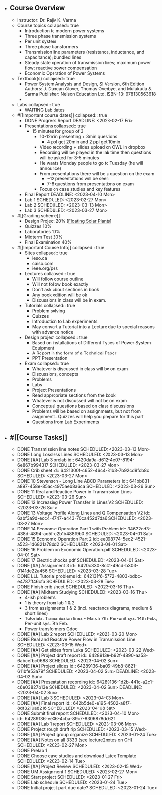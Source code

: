 - ## Course Overview
	- Instructor: Dr. Rajiv K. Varma
	- Course topics
	  collapsed:: true
		- Introduction to modern power systems
		- Three phase transmission systems
		- Per unit system
		- Three phase transformers
		- Transmission line parameters (resistance, inductance, and
		  capacitance); bundled lines
		- Steady state operation of transmission lines; maximum power flow;
		  reactive power compensation
		- Economic Operation of Power Systems
	- Textbook(s)
	  collapsed:: true
		- Power System Analysis and Design, SI Version, 6th Edition
		  Authors: J. Duncan Glover, Thomas Overbye, and Mulukutla S. Sarma
		  Publisher: Nelson Education Ltd.
		  ISBN-13: 978130563618
		-
	- Labs
	  collapsed:: true
		- WAITING Lab dates
	- #[[Important course dates]]
	  collapsed:: true
		- DONE Progress Report
		  DEADLINE: <2023-02-17 Fri>
		- Presentations
		  collapsed:: true
			- 15 minutes for group of 3
				- 10-12min presenting + 3min questions
					- 4 ppl get 20min and 2 ppl get 10min
				- Video recording + slides upload on OWL in dropbox
				- Recording will be played in the lab time then questions will be asked for 3-5 minutes
				- He wants Monday people to go to Tuesday (he will announce)
				- From presentations there will be a question on the exam
					- ~12 presentations will be seen
					- 7-8 questions from presentations on exam
				- Focus on case studies and key features
		- Final Report
		  DEADLINE: <2023-04-10 Mon>
		- Lab 1
		  SCHEDULED: <2023-02-27 Mon>
		- Lab 2
		  SCHEDULED: <2023-03-13 Mon>
		- Lab 3
		  SCHEDULED: <2023-03-27 Mon>
	- #[[Grading scheme]]
		- Design Project 20% [[Floating Solar Plants]]
		- Quizzes 10%
		- Laboratories 10%
		- Midterm Test 20%
		- Final Examination 40%
	- #[[Important Course Info]]
	  collapsed:: true
		- Sites
		  collapsed:: true
			- ieso.ca
			- caiso.com
			- ieee.org/pes
		- Lectures
		  collapsed:: true
			- Will follow course outline
			- Will not follow book exactly
			- Don’t ask about sections in book
			- Any book edition will be ok
			- Discussions in class will be in exam.
		- Tutorials
		  collapsed:: true
			- Problem solving
			- Quizzes
			- Introduction to Lab experiments
			- May convert a Tutorial into a Lecture due to special reasons with
			  advance notice
		- Design project
		  collapsed:: true
			- Based on installations of Different Types of Power System Equipment
			- A Report in the form of a Technical Paper
			- PPT Presentation
		- Exam
		  collapsed:: true
			- Whatever is discussed in class will be on exam
			- Discussions, concepts
			- Problems
			- Labs
			- Project Presentations
			- Read appropriate sections from the book
			- Whatever is not discussed will not be on exam
			- Conceptual questions based on class discussions
			- Problems will be based on assignments, but not from asignments. Quizzes will help you prepare for this part
			- Questions from Lab Experiments
- ## #[[Course Tasks]]
	- DONE Transmission line notes
	  SCHEDULED: <2023-03-13 Mon>
	- DONE Long Lossless Lines
	  SCHEDULED: <2023-03-13 Mon>
	- DONE [#A] Lab 3 prelab
	  id:: 6420da9a-d612-4e07-8194-6e867b994317
	  SCHEDULED: <2023-03-27 Mon>
	- DONE Crib sheet
	  id:: 6421300f-c652-46c4-81b3-7b92cd9fcb8c
	  SCHEDULED: <2023-03-27 Mon>
	- DONE  10 Stevenson - Long Line ABCD Parameters
	  id:: 641bb831-a897-458e-85ac-4975aeb8a6ca
	  SCHEDULED: <2023-03-26 Sun>
	- DONE 11 Real and Reactice Power in Transmission Lines
	  SCHEDULED: <2023-03-26 Sun>
	- DONE 12 Increasing Power Transfer in Lines V2
	  SCHEDULED: <2023-03-26 Sun>
	- DONE 13 Voltage Profile Along Lines and Q Compensation V2
	  id:: 6abf3a9d-ecc4-4747-a443-70ca452d7da6
	  SCHEDULED: <2023-03-27 Mon>
	- DONE 14 Economic Operation Part 1 with Problem
	  id:: 34622cd3-438d-4894-ad5f-c2b1b488f9b0
	  SCHEDULED: <2023-04-01 Sat>
	- DONE 15 Economic Operation Part 2
	  id:: ee098774-5ec2-4521-a523-1d6821a78dd2
	  SCHEDULED: <2023-04-01 Sat>
	- DONE 16 Problem on Economic Operation.pdf
	  SCHEDULED: <2023-04-01 Sat>
	- DONE 17 Electric shocks.pdf
	  SCHEDULED: <2023-04-01 Sat>
	- DONE [#A] Assignment 3
	  id:: 6420c330-8c31-49cd-b303-0141de22a456
	  SCHEDULED: <2023-03-28 Tue>
	- DONE LLL Tutorial problems
	  id:: 642131f6-5772-4803-bdbc-e4787ff46cfa
	  SCHEDULED: <2023-03-28 Tue>
	- DONE Finish crib sheet
	  SCHEDULED: <2023-03-16 Thu>
	- DONE [#A] Midterm Studying
	  SCHEDULED: <2023-03-16 Thu>
		- 4-ish problems
		- 1 is theory from lab 1 & 2
		- 3 from assignments 1 & 2 (incl. reactance diagrams, medium & short lines)
		- Tutorials:  Transmission lines - March 7th, Per-unit sys. 14th Feb.,  Per-unit sys. 7th Feb.
		- Power transformers Gdoc
	- DONE [#A] Lab 2 report
	  SCHEDULED: <2023-03-20 Mon>
	- DONE Real and Reactive Power Flow in Transmission Line
	  SCHEDULED: <2023-03-15 Wed>
	- DONE [#A] Get slides from Luka
	  SCHEDULED: <2023-03-22 Wed>
	- DONE [#A] Project draft report
	  id:: 64289136-b92f-4890-aa53-6abcefbc0688
	  SCHEDULED: <2023-04-02 Sun>
	- DONE [#A] Project slides 
	  id:: 64289136-ba06-49b8-8621-611bfe53a79f
	  SCHEDULED: <2023-04-02 Sun>
	  DEADLINE: <2023-04-02 Sun>
	- DONE [#A] Presentation recording 
	  id:: 64289136-1d2b-441c-a2c1-c6e03827b13e
	  SCHEDULED: <2023-04-02 Sun>
	  DEADLINE: <2023-04-02 Sun>
	- DONE [#A] Lab 3
	  SCHEDULED: <2023-04-03 Mon>
	- DONE [#A] Final report
	  id:: 642b5de0-e195-4502-a8f7-8df3210a8216
	  SCHEDULED: <2023-04-08 Sat>
	- DONE Submit final report
	  SCHEDULED: <2023-04-10 Mon>
	- id:: 64289136-ee36-4cba-89c7-8306878dc62f
	- DONE [#A] Lab 1 report 
	  SCHEDULED: <2023-03-06 Mon>
	- DONE Project rough draft rip
	  SCHEDULED: <2023-03-15 Wed>
	- DONE [#A] Project group organize
	  SCHEDULED: <2023-01-24 Tue>
	- DONE [#A] Notes on all 3333 (see lecture2notes on GH)
	  SCHEDULED: <2023-02-27 Mon>
	- DONE Prelab 1
	- DONE Choose case studies and download Latex Template
	  SCHEDULED: <2023-02-14 Tue>
	- DONE [#A] Project Review
	  SCHEDULED: <2023-02-15 Wed>
	- DONE UM Assignment 1
	  SCHEDULED: <2023-02-27 Mon>
	- DONE Start project
	  SCHEDULED: <2023-01-27 Fri>
	- DONE Lab schedule
	  SCHEDULED: <2023-01-24 Tue>
	- DONE Initial project part due date?
	  SCHEDULED: <2023-01-24 Tue>

[//begin]: # "Autogenerated link references for markdown compatibility"
[Floating Solar Plants]: <Floating Solar Plants> "Title of the Paper Goes Here"
[//end]: # "Autogenerated link references"
